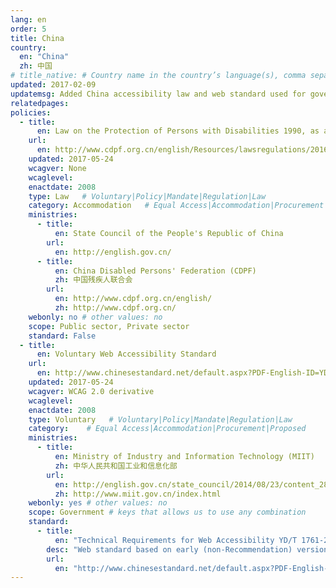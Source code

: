 ```yaml
---
lang: en
order: 5
title: China
country:
  en: "China"
  zh: 中国
# title_native: # Country name in the country’s language(s), comma separated. For Switzerland: Schweiz, Suisse, Svizzera, Svizra
updated: 2017-02-09
updatemsg: Added China accessibility law and web standard used for government websites.
relatedpages:
policies:
  - title:
      en: Law on the Protection of Persons with Disabilities 1990, as amended
    url:
      en: http://www.cdpf.org.cn/english/Resources/lawsregulations/201603/t20160303_542879.shtml
    updated: 2017-05-24
    wcagver: None
    wcaglevel:
    enactdate: 2008
    type: Law   # Voluntary|Policy|Mandate|Regulation|Law
    category: Accommodation   # Equal Access|Accommodation|Procurement|Proposed
    ministries:
      - title:
          en: State Council of the People's Republic of China
        url:
          en: http://english.gov.cn/
      - title:
          en: China Disabled Persons' Federation (CDPF)
          zh: 中国残疾人联合会
        url:
          en: http://www.cdpf.org.cn/english/
          zh: http://www.cdpf.org.cn/
    webonly: no # other values: no
    scope: Public sector, Private sector
    standard: False
  - title:
      en: Voluntary Web Accessibility Standard
    url:
      en: http://www.chinesestandard.net/default.aspx?PDF-English-ID=YD/T%201761-2008
    updated: 2017-05-24
    wcagver: WCAG 2.0 derivative
    wcaglevel:
    enactdate: 2008
    type: Voluntary   # Voluntary|Policy|Mandate|Regulation|Law
    category:    # Equal Access|Accommodation|Procurement|Proposed
    ministries:
      - title:
          en: Ministry of Industry and Information Technology (MIIT)
          zh: 中华人民共和国工业和信息化部
        url:
          en: http://english.gov.cn/state_council/2014/08/23/content_281474983035940.htm
          zh: http://www.miit.gov.cn/index.html
    webonly: yes # other values: no
    scope: Government # keys that allows us to use any combination
    standard:
      - title:
          en: "Technical Requirements for Web Accessibility YD/T 1761-2012"
        desc: "Web standard based on early (non-Recommendation) version of WCAG 2.0 published in 2008."
        url:
          en: "http://www.chinesestandard.net/default.aspx?PDF-English-ID=YD/T%201761-2012"
---
```

